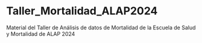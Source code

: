 # Taller_Mortalidad_ALAP2024
Material del Taller de Análisis de datos de Mortalidad de la Escuela de Salud y Mortalidad de ALAP 2024
